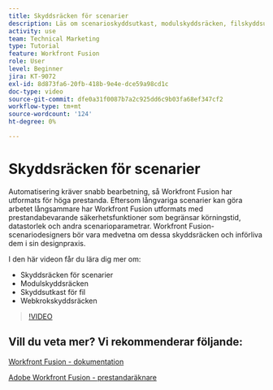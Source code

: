 ```yaml
---
title: Skyddsräcken för scenarier
description: Läs om scenarioskyddsutkast, modulskyddsräcken, filskyddsutkast och webkrokskyddsräcken i [!DNL Adobe Workfront Fusion].
activity: use
team: Technical Marketing
type: Tutorial
feature: Workfront Fusion
role: User
level: Beginner
jira: KT-9072
exl-id: 8d873fa6-20fb-418b-9e4e-dce59a98cd1c
doc-type: video
source-git-commit: dfe0a31f0087b7a2c925dd6c9b03fa68ef347cf2
workflow-type: tm+mt
source-wordcount: '124'
ht-degree: 0%

---
```


# Skyddsräcken för scenarier

Automatisering kräver snabb bearbetning, så Workfront Fusion har utformats för höga prestanda. Eftersom långvariga scenarier kan göra arbetet långsammare har Workfront Fusion utformats med prestandabevarande säkerhetsfunktioner som begränsar körningstid, datastorlek och andra scenarioparametrar. Workfront Fusion-scenariodesigners bör vara medvetna om dessa skyddsräcken och införliva dem i sin designpraxis.

I den här videon får du lära dig mer om:

* Skyddsräcken för scenarier
* Modulskyddsräcken
* Skyddsutkast för fil
* Webkrokskyddsräcken

>[!VIDEO](https://video.tv.adobe.com/v/335314/?quality=12&learn=on)

## Vill du veta mer? Vi rekommenderar följande:

[Workfront Fusion - dokumentation](https://experienceleague.adobe.com/docs/workfront/using/adobe-workfront-fusion/workfront-fusion-2.html?lang=en)

[Adobe Workfront Fusion - prestandaräknare](https://experienceleague.adobe.com/docs/workfront/using/adobe-workfront-fusion/get-started-with-workfront-fusion/fusion-performance-guardrails.html)
